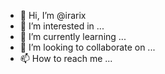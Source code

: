 - 👋 Hi, I’m @irarix
- 👀 I’m interested in ...
- 🌱 I’m currently learning ...
- 💞️ I’m looking to collaborate on ...
- 📫 How to reach me ...

<!---
irarix/irarix is a ✨ special ✨ repository because its `README.md` (this file) appears on your GitHub profile.
You can click the Preview link to take a look at your changes.
--->
